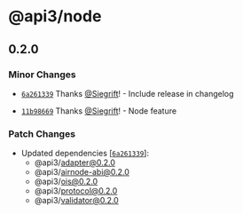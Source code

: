 # @api3/node

## 0.2.0
### Minor Changes



- [`6a261339`](https://github.com/Siegrift/airnode/commit/6a261339f29c77dcea4c98a1fae66b73b295b9ae) Thanks [@Siegrift](https://github.com/Siegrift)! - Include release in changelog



- [`11b98669`](https://github.com/Siegrift/airnode/commit/11b9866971f0fb8563db950c93bc17942f5ba701) Thanks [@Siegrift](https://github.com/Siegrift)! - Node feature


### Patch Changes

- Updated dependencies [[`6a261339`](https://github.com/Siegrift/airnode/commit/6a261339f29c77dcea4c98a1fae66b73b295b9ae)]:
  - @api3/adapter@0.2.0
  - @api3/airnode-abi@0.2.0
  - @api3/ois@0.2.0
  - @api3/protocol@0.2.0
  - @api3/validator@0.2.0
